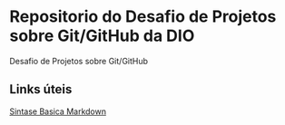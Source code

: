 # Repositorio do Desafio de Projetos sobre Git/GitHub da DIO
Desafio de Projetos sobre Git/GitHub

## Links úteis
[Sintase Basica Markdown](https://www.markdownguide.org/basic-syntax/)
